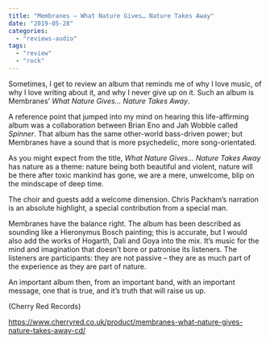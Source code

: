 ```yaml
---
title: "Membranes – What Nature Gives… Nature Takes Away"
date: "2019-05-28"
categories: 
  - "reviews-audio"
tags: 
  - "review"
  - "rock"
---
```


Sometimes, I get to review an album that reminds me of why I love music, of why I love writing about it, and why I never give up on it. Such an album is Membranes’ _What Nature Gives… Nature Takes Away_.

A reference point that jumped into my mind on hearing this life-affirming album was a collaboration between Brian Eno and Jah Wobble called _Spinner_. That album has the same other-world bass-driven power; but Membranes have a sound that is more psychedelic, more song-orientated.

As you might expect from the title, _What Nature Gives… Nature Takes Away_ has nature as a theme: nature being both beautiful and violent, nature will be there after toxic mankind has gone, we are a mere, unwelcome, blip on the mindscape of deep time.

The choir and guests add a welcome dimension. Chris Packham’s narration is an absolute highlight, a special contribution from a special man.

Membranes have the balance right. The album has been described as sounding like a Hieronymus Bosch painting; this is accurate, but I would also add the works of Hogarth, Dali and Goya into the mix. It’s music for the mind and imagination that doesn’t bore or patronise its listeners. The listeners are participants: they are not passive – they are as much part of the experience as they are part of nature.

An important album then, from an important band, with an important message, one that is true, and it’s truth that will raise us up.

(Cherry Red Records)

https://www.cherryred.co.uk/product/membranes-what-nature-gives-nature-takes-away-cd/
